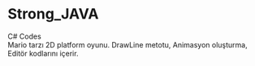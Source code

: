 # Strong_JAVA
C# Codes
</br>
Mario tarzı 2D platform oyunu. DrawLine metotu, Animasyon oluşturma, Editör kodlarını içerir.
